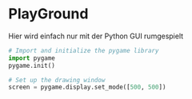 # PlayGround
Hier wird einfach nur mit der Python GUI rumgespielt 

```Python
# Import and initialize the pygame library
import pygame
pygame.init()

# Set up the drawing window
screen = pygame.display.set_mode([500, 500])
```